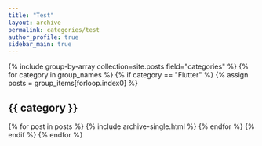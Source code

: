 ```yaml
---
title: "Test"
layout: archive
permalink: categories/test
author_profile: true
sidebar_main: true
---
```

{% include group-by-array collection=site.posts field="categories" %}
{% for category in group_names %}
  {% if category == "Flutter" %}
    {% assign posts = group_items[forloop.index0] %}
    <h2 id="{{ category | slugify }}" class="archive__subtitle">{{ category }}</h2>
    {% for post in posts %}
      {% include archive-single.html %}
    {% endfor %}
  {% endif %}
{% endfor %}